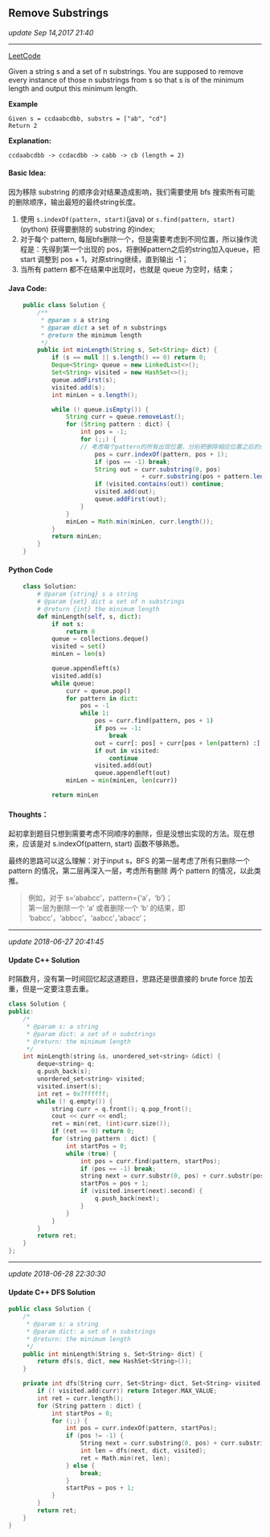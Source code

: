 ## Remove Substrings
_update Sep 14,2017  21:40_

---
[LeetCode](http://www.lintcode.com/en/problem/remove-substrings/)

Given a string s and a set of n substrings. You are supposed to remove every instance of those n substrings from s so that s is of the minimum length and output this minimum length.

**Example**

    Given s = ccdaabcdbb, substrs = ["ab", "cd"]
    Return 2

**Explanation:**

    ccdaabcdbb -> ccdacdbb -> cabb -> cb (length = 2)

#### Basic Idea:
因为移除 substring 的顺序会对结果造成影响，我们需要使用 bfs 搜索所有可能的删除顺序，输出最短的最终string长度。

1.  使用 `s.indexOf(pattern, start)`(java) or `s.find(pattern, start)`(python) 获得要删除的 substring 的index;
2.  对于每个 pattern, 每层bfs删除一个，但是需要考虑到不同位置，所以操作流程是：先得到第一个出现的 pos，将删掉pattern之后的string加入queue，把 start 调整到 pos + 1，对原string继续，直到输出 -1；
3.  当所有 pattern 都不在结果中出现时，也就是 queue 为空时，结束；

#### Java Code:
```java
    public class Solution {
        /**
         * @param s a string
         * @param dict a set of n substrings
         * @return the minimum length
         */
        public int minLength(String s, Set<String> dict) {
            if (s == null || s.length() == 0) return 0;
            Deque<String> queue = new LinkedList<>();
            Set<String> visited = new HashSet<>();
            queue.addFirst(s);
            visited.add(s);
            int minLen = s.length();

            while (! queue.isEmpty()) {
                String curr = queue.removeLast();
                for (String pattern : dict) {
                    int pos = -1;
                    for (;;) {
                    // 考虑每个pattern的所有出现位置，分别把删除相应位置之后的string加入queue
                        pos = curr.indexOf(pattern, pos + 1);
                        if (pos == -1) break;
                        String out = curr.substring(0, pos)
                                     + curr.substring(pos + pattern.length(), curr.length());
                        if (visited.contains(out)) continue;
                        visited.add(out);
                        queue.addFirst(out);
                    }
                }
                minLen = Math.min(minLen, curr.length());
            }
            return minLen;
        }
    }
```

#### Python Code
```python
    class Solution:
        # @param {string} s a string
        # @param {set} dict a set of n substrings
        # @return {int} the minimum length
        def minLength(self, s, dict):
            if not s:
                return 0
            queue = collections.deque()
            visited = set()
            minLen = len(s)

            queue.appendleft(s)
            visited.add(s)
            while queue:
                curr = queue.pop()
                for pattern in dict:
                    pos = -1
                    while 1:
                        pos = curr.find(pattern, pos + 1)
                        if pos == -1:
                            break
                        out = curr[: pos] + curr[pos + len(pattern) :]
                        if out in visited:
                            continue
                        visited.add(out)
                        queue.appendleft(out)
                minLen = min(minLen, len(curr))

            return minLen
```

#### Thoughts：
起初拿到题目只想到需要考虑不同顺序的删除，但是没想出实现的方法。现在想来，应该是对 s.indexOf(pattern, start) 函数不够熟悉。

最终的思路可以这么理解：对于input s，BFS 的第一层考虑了所有只删除一个 pattern 的情况，第二层再深入一层，考虑所有删除 两个 pattern 的情况，以此类推。
> 例如，对于 s=‘ababcc’，pattern={‘a’，‘b’}；  
第一层为删除一个 ‘a’ 或者删除一个 ‘b’ 的结果，即 ‘babcc’，‘abbcc’，‘aabcc’，’abacc‘；

---
_update 2018-06-27 20:41:45_

#### Update C++ Solution
时隔数月，没有第一时间回忆起这道题目，思路还是很直接的 brute force 加去重，但是一定要注意去重。

```cpp
class Solution {
public:
    /*
     * @param s: a string
     * @param dict: a set of n substrings
     * @return: the minimum length
     */
    int minLength(string &s, unordered_set<string> &dict) {
        deque<string> q;
        q.push_back(s);
        unordered_set<string> visited;
        visited.insert(s);
        int ret = 0x7ffffff;
        while (! q.empty()) {
            string curr = q.front(); q.pop_front();
            cout << curr << endl;
            ret = min(ret, (int)curr.size());
            if (ret == 0) return 0;
            for (string pattern : dict) {
                int startPos = 0;
                while (true) {
                    int pos = curr.find(pattern, startPos);
                    if (pos == -1) break;
                    string next = curr.substr(0, pos) + curr.substr(pos + pattern.size());
                    startPos = pos + 1;
                    if (visited.insert(next).second) {
                        q.push_back(next);
                    }
                }
            }
        }
        return ret;
    }
};
```

---
_update 2018-06-28 22:30:30_

#### Update C++ DFS Solution
```cpp
public class Solution {
    /*
     * @param s: a string
     * @param dict: a set of n substrings
     * @return: the minimum length
     */
    public int minLength(String s, Set<String> dict) {
        return dfs(s, dict, new HashSet<String>());
    }

    private int dfs(String curr, Set<String> dict, Set<String> visited) {
        if (! visited.add(curr)) return Integer.MAX_VALUE;
        int ret = curr.length();
        for (String pattern : dict) {
            int startPos = 0;
            for (;;) {
                int pos = curr.indexOf(pattern, startPos);
                if (pos != -1) {
                    String next = curr.substring(0, pos) + curr.substring(pos + pattern.length());
                    int len = dfs(next, dict, visited);
                    ret = Math.min(ret, len);
                } else {
                    break;
                }
                startPos = pos + 1;
            }
        }
        return ret;
    }
}
```
